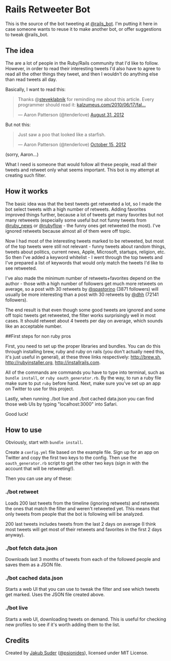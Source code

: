 # Rails Retweeter Bot

This is the source of the bot tweeting at [@rails_bot](https://twitter.com/rails_bot). I'm putting it here in case someone wants to reuse it to make another bot, or offer suggestions to tweak @rails_bot.

## The idea

The are a lot of people in the Ruby/Rails community that I'd like to follow. However, in order to read their interesting tweets I'd also have to agree to read all the other things they tweet, and then I wouldn't do anything else than read tweets all day.

Basically, I want to read this:

<blockquote class="twitter-tweet"><p>Thanks @<a href="https://twitter.com/steveklabnik">steveklabnik</a> for reminding me about this article. Every programmer should read it: <a href="http://t.co/1CgfnckT" title="http://www.kalzumeus.com/2010/06/17/falsehoods-programmers-believe-about-names/">kalzumeus.com/2010/06/17/fal…</a></p>&mdash; Aaron Patterson (@tenderlove) <a href="https://twitter.com/tenderlove/status/241645297019801602" data-datetime="2012-08-31T21:15:03+00:00">August 31, 2012</a></blockquote>
<script async src="//platform.twitter.com/widgets.js" charset="utf-8"></script>

But not this:

<blockquote class="twitter-tweet tw-align-left" width="350"><p>Just saw a poo that looked like a starfish.</p>&mdash; Aaron Patterson (@tenderlove) <a href="https://twitter.com/tenderlove/status/257938626736971776" data-datetime="2012-10-15T20:18:55+00:00">October 15, 2012</a></blockquote>

(sorry, Aaron...)

What I need is someone that would follow all these people, read all their tweets and retweet only what seems important. This bot is my attempt at creating such filter.

## How it works

The basic idea was that the best tweets get retweeted a lot, so I made the bot select tweets with a high number of retweets. Adding favorites improved things further, because a lot of tweets get many favorites but not many retweeets (especially some useful but not funny tweets from [@ruby_news](https://twitter.com/ruby_news) or [@rubyflow](https://twitter.com/rubyflow) - the funny ones get retweeted the most). I've ignored retweets because almost all of them were off topic.

Now I had most of the interesting tweets marked to be retweeted, but most of the top tweets were still not relevant - funny tweets about random things, tweets about politics, current news, Apple, Microsoft, startups, religion, etc. So then I've added a keyword whitelist - I went through the top tweets and I've prepared a list of keywords that would only match the tweets I'd like to see retweeted.

I've also made the minimum number of retweets+favorites depend on the author - those with a high number of followers get much more retweets on average, so a post with 30 retweets by [@spastorino](https://twitter.com/spastorino) (3871 followers) will usually be more interesting than a post with 30 retweets by [@dhh](https://twitter.com/dhh) (72141 followers).

The end result is that even though some good tweets are ignored and some off topic tweets get retweeted, the filter works surprisingly well in most cases. It should retweet about 4 tweets per day on average, which sounds like an acceptable number.

##First steps for non ruby pros

First, you need to set up the proper libraries and bundles. You can do this through installing brew, ruby and ruby on rails (you don't actually need this, it's just useful in general), at these three links respectively: http://brew.sh, http://rubyinstaller.org, http://installrails.com. 

All of the commands are commands you have to type into terminal, such as `bundle install`, or `ruby oauth_generator.rb`. By the way, to run a ruby file make sure to put `ruby` before hand. Next, make sure you've set up an app on Twitter to use for this project. 

Lastly, when running ./bot live and ./bot cached data.json you can find those web UIs by typing "localhost:3000" into Safari. 

Good luck! 

## How to use

Obviously, start with `bundle install`.

Create a `config.yml` file based on the example file. Sign up for an app on Twitter and copy the first two keys to the config. Then use the `oauth_generator.rb` script to get the other two keys (sign in with the account that will be retweeting!).

Then you can use any of these:

### ./bot retweet

Loads 200 last tweets from the timeline (ignoring retweets) and retweets the ones that match the filter and weren't retweeted yet. This means that only tweets from people that the bot is following will be analyzed.

200 last tweets includes tweets from the last 2 days on average (I think most tweets will get most of their retweets and favorites in the first 2 days anyway).

### ./bot fetch data.json

Downloads last 3 months of tweets from each of the followed people and saves them as a JSON file.

### ./bot cached data.json

Starts a web UI that you can use to tweak the filter and see which tweets get marked. Uses the JSON file created above.

### ./bot live

Starts a web UI, downloading tweets on demand. This is useful for checking new profiles to see if it's worth adding them to the list.

## Credits

Created by [Jakub Suder](http://psionides.eu) ([@psionides](https://twitter.com/psionides)), licensed under MIT License.

